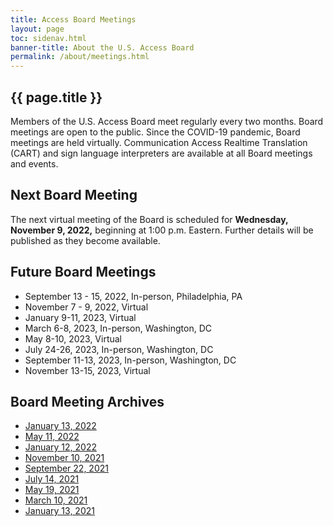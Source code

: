 ```yaml
---
title: Access Board Meetings
layout: page
toc: sidenav.html
banner-title: About the U.S. Access Board
permalink: /about/meetings.html
---
```


## {{ page.title }}

Members of the U.S. Access Board meet regularly every two months. Board meetings are open to the public. Since the COVID-19 pandemic, Board meetings are held virtually. Communication Access Realtime Translation (CART) and sign language interpreters are available at all Board meetings and events. 

## Next Board Meeting

The next virtual meeting of the Board is scheduled for **Wednesday, November 9, 2022,** beginning at 1:00 p.m. Eastern.  Further details will be published as they become available.  


## Future Board Meetings

- September 13 - 15, 2022, In-person, Philadelphia, PA
- November 7 - 9, 2022, Virtual 
- January 9-11, 2023, Virtual
- March 6-8, 2023, In-person, Washington, DC
- May 8-10, 2023, Virtual
- July 24-26, 2023, In-person, Washington, DC
- September 11-13, 2023, In-person, Washington, DC
- November 13-15, 2023, Virtual

## Board Meeting Archives

- [January 13, 2022](https://www.youtube.com/watch?v=Mth5VLrWkr0)
- [May 11, 2022](https://www.youtube.com/watch?v=YEzOVtpOGaY)
- [January 12, 2022](https://www.youtube.com/watch?v=gJAbbPOILCg)
- [November 10, 2021](https://www.youtube.com/watch?v=mDKLJurVTcY)
- [September 22, 2021](https://www.youtube.com/watch?v=VBJBi-DQRRk)
- [July 14, 2021](https://www.youtube.com/watch?v=078ZOzcZaSs)
- [May 19, 2021](https://www.youtube.com/watch?v=-0YkBZZEoss)
- [March 10, 2021](https://www.youtube.com/watch?v=xI1j1V1SyjE)
- [January 13, 2021](https://www.youtube.com/watch?v=rR9RfhvM2sU&t=859s)
